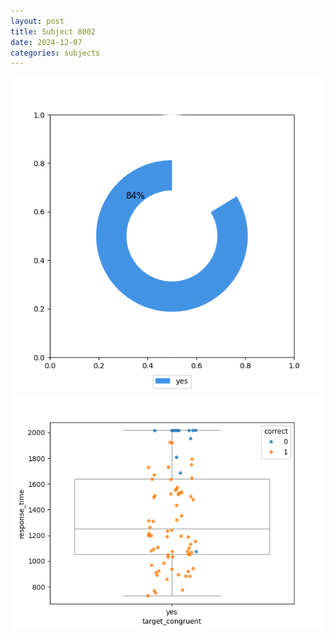 ```yaml
---
layout: post
title: Subject 8002
date: 2024-12-07
categories: subjects
---
```


![](data/8002/run-22/8002_accuracy_target_congruence.png)
![](data/8002/run-22/8002_rt_congruence.png)
